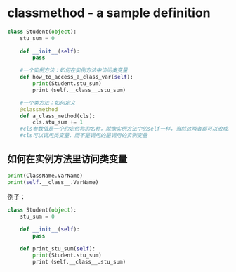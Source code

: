 
# classmethod - a sample definition



```py
class Student(object):
	stu_sum = 0
	
	def __init__(self):
		pass

	#一个实例方法：如何在实例方法中访问类变量
	def how_to_access_a_class_var(self):
		print(Student.stu_sum)
		print（self.__class__.stu_sum)

	#一个类方法：如何定义
	@classmethod
	def a_class_method(cls):
		cls.stu_sum += 1
	#cls参数值是一个约定俗称的名称，就像实例方法中的self一样，当然这两者都可以改成其他自定义的名称。
	#cls可以调用类变量，而不是调用的是调用的实例变量
```





## 如何在实例方法里访问类变量

```py
print(ClassName.VarName)
print(self.__class__.VarName)
```

例子：
```py
class Student(object):
	stu_sum = 0
	
	def __init__(self):
		pass

	def print_stu_sum(self):
		print(Student.stu_sum)
		print（self.__class__.stu_sum)
```




